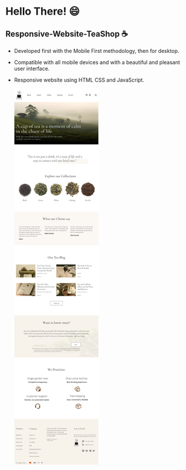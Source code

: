  # Hello There! 😄
## Responsive-Website-TeaShop ☕

- Developed first with the Mobile First methodology, then for desktop.
- Compatible with all mobile devices and with a beautiful and pleasant user interface.
- Responsive website using HTML CSS and JavaScript.

  ![image](https://github.com/yastrb/tea-shop/blob/master/mainpage.png)
